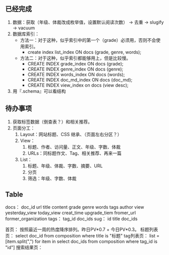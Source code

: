## 已经完成
1. 数据：获取（年级、体裁改成枚举值，设置默认阅读次数） → 去重 → slugify → vacuum
2. 数据库索引：
   - 方法一：对于这种，似乎索引中的第一个（grade）必须用，否则不会使用索引。
     - create index list_index ON docs (grade, genre, words);
   - 方法二：对于这种，似乎索引都能够用上，但是比较慢。
     - CREATE INDEX grade_index ON docs (grade);
     - CREATE INDEX genre_index ON docs (genre);
     - CREATE INDEX words_index ON docs (words);
     - CREATE INDEX doc_md_index ON docs (doc_md);
     - CREATE INDEX view_index on docs (view desc);
3. 用『.schema』可以看结构

## 待办事项
1. 获取标签数据（倒查表？）和相关推荐。
2. 页面分工：
   1. Layout：网站标题、CSS 继承、（页面左右分区？）
   2. View：
      1. 标题、作者、访问量、正文、年级、字数、体裁
      2. URLs：同标题作文、Tag、相关推荐、再来一篇
   3. List：
      1. 标题、年级、体裁、字数、摘要、URL
      2. 分页
      3. 筛选：年级、字数、体裁

## Table
docs：	doc_id url title content grade genre words tags author view yesterday_view today_view creat_time upgrade_tiem fromer_url former_organization
tags：	tag_id doc_ids
sug：	id title doc_ids

首页：		按照最近一周的热度降序排列。昨日PV\*0.7 + 今日PV\*0.3。
标题列表页：	select doc_id from composition where title is "标题"
tag列表页：	list = [item.split(",") for item in select doc_ids from composition where tag_id is "id"]
搜索结果页：